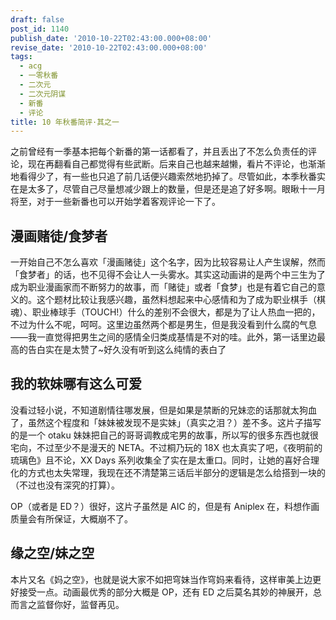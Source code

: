 ```yaml
---
draft: false
post_id: 1140
publish_date: '2010-10-22T02:43:00.000+08:00'
revise_date: '2010-10-22T02:43:00.000+08:00'
tags:
  - acg
  - 一零秋番
  - 二次元
  - 二次元阴谋
  - 新番
  - 评论
title: 10 年秋番简评·其之一
---
```


之前曾经有一季基本把每个新番的第一话都看了，并且丢出了不怎么负责任的评论，现在再翻看自己都觉得有些武断。后来自己也越来越懒，看片不评论，也渐渐地看得少了，有一些也只追了前几话便兴趣索然地扔掉了。尽管如此，本季秋番实在是太多了，尽管自己尽量想减少跟上的数量，但是还是追了好多啊。眼瞅十一月将至，对于一些新番也可以开始学着客观评论一下了。

## 漫画赌徒/食梦者

一开始自己不怎么喜欢「漫画赌徒」这个名字，因为比较容易让人产生误解，然而「食梦者」的话，也不见得不会让人一头雾水。其实这动画讲的是两个中三生为了成为职业漫画家而不断努力的故事，而「赌徒」或者「食梦」也是有着它自己的意义的。这个题材比较让我感兴趣，虽然料想起来中心感情和为了成为职业棋手（棋魂）、职业棒球手（TOUCH!）什么的差别不会很大，都是为了让人热血一把的，不过为什么不呢，呵呵。这里边虽然两个都是男生，但是我没看到什么腐的气息——我一直觉得把男生之间的感情全归类成基情是不对的哇。此外，第一话里边最高的告白实在是太赞了~好久没有听到这么纯情的表白了

## 我的软妹哪有这么可爱

没看过轻小说，不知道剧情往哪发展，但是如果是禁断的兄妹恋的话那就太狗血了，虽然这个程度和「妹妹被发现不是实妹」（真实之泪？）差不多。这片子描写的是一个 otaku 妹妹把自己的哥哥调教成宅男的故事，所以写的很多东西也就很宅向，不过至少不是漫天的 NETA。不过桐乃玩的 18X 也太真实了吧，《夜明前的琉璃色》且不论，XX Days 系列收集全了实在是太重口。同时，让她的喜好合理化的方式也太失常理，我现在还不清楚第三话后半部分的逻辑是怎么给搭到一块的（不过也没有深究的打算）。

OP（或者是 ED？）很好，这片子虽然是 AIC 的，但是有 Aniplex 在，料想作画质量会有所保证，大概崩不了。

## 缘之空/妹之空

本片又名《妈之空》，也就是说大家不如把穹妹当作穹妈来看待，这样审美上边更好接受一点。动画最优秀的部分大概是 OP，还有 ED 之后莫名其妙的神展开，总而言之监督你好，监督再见。
